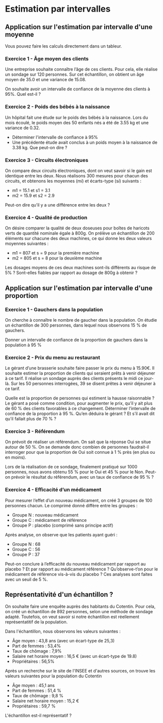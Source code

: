 # Estimation par intervalles

## Application sur l'estimation par intervalle d'une moyenne

Vous pouvez faire les calculs directement dans un tableur.

### Exercice 1 - Âge moyen des clients

Une entreprise souhaite connaître l’âge de ces clients. Pour cela, elle réalise un sondage sur 120 personnes. Sur cet échantillon, on obtient un âge moyen de 35.0 et une variance de 15.08.

On souhaite avoir un intervalle de confiance de la moyenne des clients à 95%. Quel est-il ?

### Exercice 2 - Poids des bébés à la naissance

Un hôpital fait une étude sur le poids des bébés à la naissance. Lors du mois écoulé, le poids moyen des 50 enfants nés a été de 3.55 kg et une variance de 0.32.

- Déterminer l'intervalle de confiance à 95%
- Une précédente étude avait conclus à un poids moyen à la naissance de 3.38 kg. Que peut-on dire ?

### Exercice 3 - Circuits électroniques

On compare deux circuits électroniques, dont on veut savoir si le gain est identique entre les deux. Nous réalisons 300 mesures pour chacun des circuits, et obtenons les moyennes (m*i*) et écarts-type (s*i*) suivants :

- m1 = 15.1 et s1 = 3.1
- m2 = 15.9 et s2 = 2.9

Peut-on dire qu’il y a une différence entre les deux ?

### Exercice 4 - Qualité de production

On désire comparer la qualité de deux doseuses pour boîtes de haricots verts de quantité nominale égale à 800g. On prélève un échantillon de 200 éléments sur chacune des deux machines, ce qui donne les deux valeurs moyennes suivantes :

- m1 = 807 et s = 9 pour la première machine
- m2 = 805 et s = 8 pour la deuxième machine

Les dosages moyens de ces deux machines sont-ils différents au risque de 5% ? Sont-elles fiables par rapport au dosage de 800g à obtenir ?


## Application sur l'estimation par intervalle d'une proportion

### Exercice 1 - Gauchers dans la population

On cherche à connaître le nombre de gaucher dans la population. On étudie un échantillon de 300 personnes, dans lequel nous observons 15 % de gauchers.

Donner un intervalle de confiance de la proportion de gauchers dans la population à 95 %

### Exercice 2 - Prix du menu au restaurant

Le gérant d’une brasserie souhaite faire passer le prix du menu à 15.90€. Il souhaite estimer la proportion de clients qui seraient prêts à venir déjeuner à ce tarif. Il réalise un sondage auprès des clients présents le midi ce jour-là. Sur les 50 personnes interrogées, 39 se disent prêtes à venir déjeuner à ce tarif.

Quelle est la proportion de personnes qui estiment la hausse raisonnable ?
Le gérant a posé comme condition, pour augmenter le prix, qu’il y ait plus de 60 % des clients favorables à ce changement. Déterminer l’intervalle de confiance de la proportion à 95 %. Qu’en déduira le gérant ? Et s’il avait dit qu’il fallait plus de 70 % ?

### Exercice 3 - Référendum

On prévoit de réaliser un référendum. On sait que la réponse Oui se situe autour de 50 %. On se demande donc combien de personnes faudrait-il interroger pour que la proportion de Oui soit connue à 1 % près (en plus ou en moins).

Lors de la réalisation de ce sondage, finalement pratiqué sur 1000 personnes, nous avons obtenu 55 % pour le Oui et 45 % pour le Non. Peut-on prévoir le résultat du référendum, avec un taux de confiance de 95 % ?

### Exercice 4 - Efficacité d’un médicament

Pour mesurer l’effet d’un nouveau médicament, on créé 3 groupes de 100 personnes chacun. Le comprimé donné diffère entre les groupes :

- Groupe N : nouveau médicament
- Groupe C : médicament de référence
- Groupe P : placebo (comprimé sans principe actif)

Après analyse, on observe que les patients ayant guéri :

- Groupe N : 68
- Groupe C : 56
- Groupe P : 37

Peut-on conclure à l’efficacité du nouveau médicament par rapport au placebo ? Et par rapport au médicament référence ? Qu’observe-t’on pour le médicament de référence vis-à-vis du placebo ? Ces analyses sont faites avec un seuil de 5 %.


## Représentativité d'un échantillon ?

On souhaite faire une enquête auprès des habitants du Cotentin. Pour cela, on créé un échantillon de 892 personnes, selon une méthode de sondage adapté. Toutefois, on veut savoir si notre échantillon est réellement représentatitif de la population. 

Dans l'échantillon, nous observons les valeurs suivantes :

- Âge moyen : 43,8 ans (avec un écart-type de 25,3)
- Part de femmes : 53,4%
- Taux de chômage : 7,9%
- Salaire net horaire moyen : 16,5 € (avec un écart-type de 19.8)
- Propriétaires : 56,5%

Après un recherche sur le site de l'INSEE et d'autres sources, on trouve les valeurs suivantes pour la population du Cotentin

- Âge moyen : 45,1 ans
- Part de femmes : 51,4 %
- Taux de chômage : 9,8 %
- Salaire net horaire moyen : 15,2 €
- Propriétaires : 59,7 %

L'échantillon est-il représentatif ?
